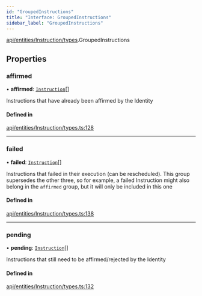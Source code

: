 ```yaml
---
id: "GroupedInstructions"
title: "Interface: GroupedInstructions"
sidebar_label: "GroupedInstructions"
---
```


[api/entities/Instruction/types](../../../../../../modules/API/Entities/Instruction/Types/Types.md).GroupedInstructions

## Properties

### affirmed

• **affirmed**: [`Instruction`](../../../../../../classes/API/Entities/Instruction/Instruction.md)[]

Instructions that have already been affirmed by the Identity

#### Defined in

[api/entities/Instruction/types.ts:128](https://github.com/PolymeshAssociation/polymesh-sdk/blob/8a9158669/src/api/entities/Instruction/types.ts#L128)

___

### failed

• **failed**: [`Instruction`](../../../../../../classes/API/Entities/Instruction/Instruction.md)[]

Instructions that failed in their execution (can be rescheduled).
  This group supersedes the other three, so for example, a failed Instruction
  might also belong in the `affirmed` group, but it will only be included in this one

#### Defined in

[api/entities/Instruction/types.ts:138](https://github.com/PolymeshAssociation/polymesh-sdk/blob/8a9158669/src/api/entities/Instruction/types.ts#L138)

___

### pending

• **pending**: [`Instruction`](../../../../../../classes/API/Entities/Instruction/Instruction.md)[]

Instructions that still need to be affirmed/rejected by the Identity

#### Defined in

[api/entities/Instruction/types.ts:132](https://github.com/PolymeshAssociation/polymesh-sdk/blob/8a9158669/src/api/entities/Instruction/types.ts#L132)
